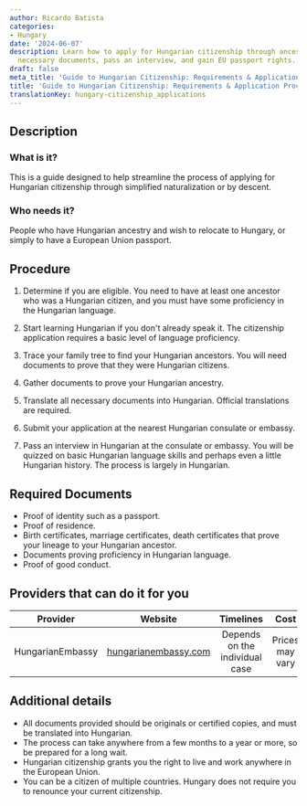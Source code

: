 ```yaml
---
author: Ricardo Batista
categories:
- Hungary
date: '2024-06-07'
description: Learn how to apply for Hungarian citizenship through ancestry. Gather
  necessary documents, pass an interview, and gain EU passport rights. Providers available.
draft: false
meta_title: 'Guide to Hungarian Citizenship: Requirements & Application Process'
title: 'Guide to Hungarian Citizenship: Requirements & Application Process'
translationKey: hungary-citizenship_applications
---
```



## Description
### What is it?
This is a guide designed to help streamline the process of applying for Hungarian citizenship through simplified naturalization or by descent.

### Who needs it?
People who have Hungarian ancestry and wish to relocate to Hungary, or simply to have a European Union passport.

## Procedure
1. Determine if you are eligible. You need to have at least one ancestor who was a Hungarian citizen, and you must have some proficiency in the Hungarian language.

2. Start learning Hungarian if you don't already speak it. The citizenship application requires a basic level of language proficiency.

3. Trace your family tree to find your Hungarian ancestors. You will need documents to prove that they were Hungarian citizens.

4. Gather documents to prove your Hungarian ancestry.

5. Translate all necessary documents into Hungarian. Official translations are required.

6. Submit your application at the nearest Hungarian consulate or embassy. 

7. Pass an interview in Hungarian at the consulate or embassy. You will be quizzed on basic Hungarian language skills and perhaps even a little Hungarian history. The process is largely in Hungarian. 

## Required Documents
* Proof of identity such as a passport.
* Proof of residence.
* Birth certificates, marriage certificates, death certificates that prove your lineage to your Hungarian ancestor.
* Documents proving proficiency in Hungarian language.
* Proof of good conduct.

## Providers that can do it for you

| Provider        |     Website     |     Timelines    |       Cost      |
| --------------- | --------------- |  :-------------: | :-------------: |
| HungarianEmbassy|  [hungarianembassy.com](http://www.hungarianembassy.com)       |      Depends on the individual case      |        Prices may vary       |

## Additional details
* All documents provided should be originals or certified copies, and must be translated into Hungarian.
* The process can take anywhere from a few months to a year or more, so be prepared for a long wait.
* Hungarian citizenship grants you the right to live and work anywhere in the European Union.
* You can be a citizen of multiple countries. Hungary does not require you to renounce your current citizenship.

